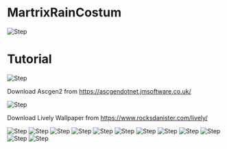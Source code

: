 # MartrixRainCostum
![Step](GitHub_Tutorial/11.jpg)
# Tutorial
![Step](GitHub_Tutorial/0.6.png)

Download Ascgen2 from https://ascgendotnet.jmsoftware.co.uk/

![Step](GitHub_Tutorial/0.7.png)

Download Lively Wallpaper from https://www.rocksdanister.com/lively/

![Step](GitHub_Tutorial/0.9.jpg)
![Step](GitHub_Tutorial/1.jpg)
![Step](GitHub_Tutorial/2.jpg)
![Step](GitHub_Tutorial/3.jpg)
![Step](GitHub_Tutorial/4.jpg)
![Step](GitHub_Tutorial/5.jpg)
![Step](GitHub_Tutorial/6.jpg)
![Step](GitHub_Tutorial/7.jpg)
![Step](GitHub_Tutorial/8.jpg)
![Step](GitHub_Tutorial/9.jpg)
![Step](GitHub_Tutorial/10.jpg)
![Step](GitHub_Tutorial/11.jpg)
